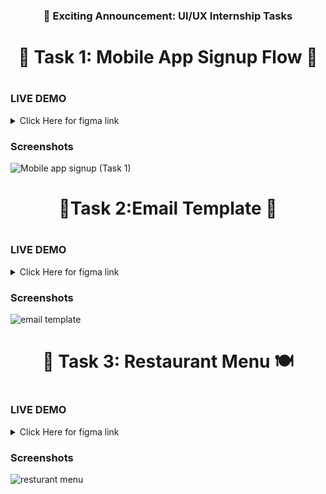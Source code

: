 <div id="header" align="center">
  <h3> 🌟 Exciting Announcement: UI/UX Internship Tasks </h3>
  <h1>
🌟 Task 1: Mobile App Signup Flow 📱 </br>
  <h1>
</div>
    
### LIVE DEMO
  <details><summary> Click Here for figma link </summary>
<p>
  
#### To see preview

  <h3><a href='https://www.figma.com/proto/Bng170M89dKEWhHfOQKtfq/Untitled?node-id=1-3&t=ujCRaFhjt5LEPSRi-1&scaling=scale-down&content-scaling=fixed&page-id=0%3A1&starting-point-node-id=1%3A3'>preview </a></h3> 
</p>
</details>

### Screenshots 
![Mobile app signup (Task 1)](https://github.com/Rupsabanik/CODSOFT/assets/110343749/986fb5f8-f4c8-47b6-b23b-966bb3249a0c)



<div id="header" align="center">
  <h1>
 🌟Task 2:Email Template 📧 </br>
  <h1>
</div>
  
### LIVE DEMO
  <details><summary> Click Here for figma link </summary>
<p>

#### To see preview

  <h3><a href='https://www.figma.com/proto/Bng170M89dKEWhHfOQKtfq/Untitled?node-id=1-3&t=Ov7UT5qTJJLUedKk-1&scaling=scale-down&content-scaling=fixed&page-id=0%3A1&starting-point-node-id=1%3A3'>preview</a></h3> 
 
</p>
</details>

### Screenshots
![email template](https://github.com/user-attachments/assets/1f492876-0eff-41bc-be13-79739d6e7160)



<div id="header" align="center">
  <h1>
 🌟 Task 3: Restaurant Menu 🍽 </br>
  <h1>
</div>
  
### LIVE DEMO
  <details><summary> Click Here for figma link </summary>
<p>

#### To see preview

  <h3><a href='https://www.figma.com/proto/Bng170M89dKEWhHfOQKtfq/Untitled?node-id=82-8&t=CFnnwyOjJ5cyKhaC-1&scaling=scale-down&content-scaling=fixed&page-id=0%3A1&starting-point-node-id=1%3A3'>preview </a></h3> 
</p>
</details>

### Screenshots
![resturant menu](https://github.com/user-attachments/assets/6255896c-ce6f-4795-b71c-804e02d727a3)

